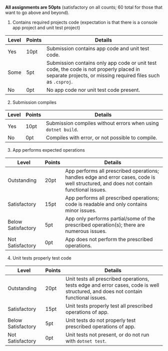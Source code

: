 **All assignments are 50pts** (satisfactory on all counts; 60 total for those that want to go above and beyond).

1. Contains required projects code (expectation is that there is a console app project and unit test project)

| Level | Points | Details |
|---|---|---|
| Yes  | 10pt | Submission contains app code and unit test code. |
| Some | 5pt  | Submission contains only app code or unit test code, the code is not properly placed in separate projects, or missing required files such as `.csproj`. |
| No   | 0pt  | No app code nor unit test code present. |

2. Submission compiles

| Level | Points | Details |
|---|---|---|
| Yes | 10pt | Submission compiles without errors when using `dotnet build`. |
| No | 0pt | Compiles with error, or not possible to compile. |

3. App performs expected operations

| Level | Points | Details |
|---|---|---|
| Outstanding | 20pt | App performs all prescribed operations; handles edge and error cases, code is well structured, and does not contain functional issues. |
| Satisfactory | 15pt | App performs all prescribed operations; code is readable and only contains minor issues. |
| Below Satisfactory | 5pt | App only performs partial/some of the prescribed operation(s); there are numerous issues. |
| Not Satisfactory | 0pt | App does not perform the prescribed operations. |

4. Unit tests properly test code

| Level | Points | Details |
|---|---|---|
| Outstanding | 20pt | Unit tests all prescribed operations, tests edge and error cases, code is well structured, and does not contain functional issues. |
| Satisfactory | 15pt | Unit tests properly test all prescribed operations of app. |
| Below Satisfactory | 5pt | Unit tests do not properly test prescribed operations of app. |
| Not Satisfactory | 0pt | Unit tests not present, or do not run with `dotnet test`. |
